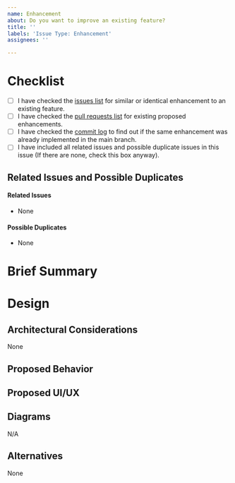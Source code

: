 ```yaml
---
name: Enhancement
about: Do you want to improve an existing feature?
title: ''
labels: 'Issue Type: Enhancement'
assignees: ''

---
```


<!--
Please fill this template entirely and do not erase parts of it.
We reserve the right to close without a response
enhancement requests which are incomplete.
-->
# Checklist
<!--
To check an item on the list replace [ ] with [x].
-->

- [ ] I have checked the [issues list](https://github.com/celery/celery/issues?q=is%3Aissue+label%3A%22Issue+Type%3A+Enhancement%22+-label%3A%22Category%3A+Documentation%22)
  for similar or identical enhancement to an existing feature.
- [ ] I have checked the [pull requests list](https://github.com/celery/celery/pulls?q=is%3Apr+label%3A%22Issue+Type%3A+Enhancement%22+-label%3A%22Category%3A+Documentation%22)
  for existing proposed enhancements.
- [ ] I have checked the [commit log](https://github.com/celery/celery/commits/main)
  to find out if the same enhancement was already implemented in the
  main branch.
- [ ] I have included all related issues and possible duplicate issues in this issue
      (If there are none, check this box anyway).

## Related Issues and Possible Duplicates
<!--
Please make sure to search and mention any related issues
or possible duplicates to this issue as requested by the checklist above.

This may or may not include issues in other repositories that the Celery project
maintains or other repositories that are dependencies of Celery.

If you don't know how to mention issues, please refer to Github's documentation
on the subject: https://help.github.com/en/articles/autolinked-references-and-urls#issues-and-pull-requests
-->

#### Related Issues

- None

#### Possible Duplicates

- None

# Brief Summary
<!--
Please include a brief summary of what the enhancement is
and why it is needed.
-->

# Design

## Architectural Considerations
<!--
If more components other than Celery are involved,
describe them here and the effect it would have on Celery.
-->
None

## Proposed Behavior
<!--
Please describe in detail how this enhancement is going to change the behavior
of an existing feature.
Describe what happens in case of failures as well if applicable.
-->

## Proposed UI/UX
<!--
Please provide your ideas for the API, CLI options,
configuration key names etc. that will be adjusted for this enhancement.
-->

## Diagrams
<!--
Please include any diagrams that might be relevant
to the implementation of this enhancement such as:
* Class Diagrams
* Sequence Diagrams
* Activity Diagrams
You can drag and drop images into the text box to attach them to this issue.
-->
N/A

## Alternatives
<!--
If you have considered any alternative implementations
describe them in detail below.
-->
None
